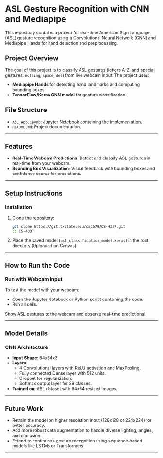 # ASL Gesture Recognition with CNN and Mediapipe

This repository contains a project for real-time American Sign Language (ASL) gesture recognition using a Convolutional Neural Network (CNN) and Mediapipe Hands for hand detection and preprocessing.

## Project Overview

The goal of this project is to classify ASL gestures (letters A-Z, and special gestures: `nothing`, `space`, `del`) from live webcam input. The project uses:
- **Mediapipe Hands** for detecting hand landmarks and computing bounding boxes.
- **TensorFlow/Keras CNN model** for gesture classification.


## File Structure

- `ASL_App.ipynb`: Jupyter Notebook containing the implementation.
- `README.md`: Project documentation.

---

## Features

- **Real-Time Webcam Predictions**: Detect and classify ASL gestures in real-time from your webcam.
- **Bounding Box Visualization**: Visual feedback with bounding boxes and confidence scores for predictions.

---

## Setup Instructions

### Installation

1. Clone the repository:
   ```bash
   git clone https://git.txstate.edu/cac570/CS-4337.git
   cd CS-4337
   ```
2. Place the saved model (`asl_classification_model.keras`) in the root directory.(Uploaded on Canvas)

---

## How to Run the Code

### Run with Webcam Input

To test the model with your webcam:
- Open the Jupyter Notebook or Python script containing the code.
- Run all cells.

Show ASL gestures to the webcam and observe real-time predictions!

---

## Model Details

### CNN Architecture
- **Input Shape**: 64x64x3
- **Layers**:
  - 4 Convolutional layers with ReLU activation and MaxPooling.
  - Fully connected Dense layer with 512 units.
  - Dropout for regularization.
  - Softmax output layer for 29 classes.
- **Trained on**: ASL dataset with 64x64 resized images.

---

## Future Work

- Retrain the model on higher resolution input (128x128 or 224x224) for better accuracy.
- Add more robust data augmentation to handle diverse lighting, angles, and occlusion.
- Extend to continuous gesture recognition using sequence-based models like LSTMs or Transformers.

---


